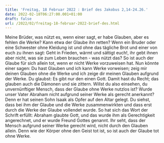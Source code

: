 ```yaml
---
title: 'Freitag, 18 Februar 2022 : Brief des Jakobus 2,14-24.26.'
date: 2022-02-18T06:27:00.001+01:00
draft: false
url: /2022/02/freitag-18-februar-2022-brief-des.html
---
```


Meine Brüder, was nützt es, wenn einer sagt, er habe Glauben, aber es fehlen die Werke? Kann etwa der Glaube ihn retten? Wenn ein Bruder oder eine Schwester ohne Kleidung ist und ohne das tägliche Brot und einer von euch zu ihnen sagt: Geht in Frieden, wärmt und sättigt euch!, ihr gebt ihnen aber nicht, was sie zum Leben brauchen - was nützt das? So ist auch der Glaube für sich allein tot, wenn er nicht Werke vorzuweisen hat. Nun könnte einer sagen: Du hast Glauben und ich kann Werke vorweisen; zeig mir deinen Glauben ohne die Werke und ich zeige dir meinen Glauben aufgrund der Werke. Du glaubst: Es gibt nur den einen Gott. Damit hast du Recht; das glauben auch die Dämonen und sie zittern. Willst du also einsehen, du unvernünftiger Mensch, dass der Glaube ohne Werke nutzlos ist? Wurde unser Vater Abraham nicht aufgrund seiner Werke als gerecht anerkannt? Denn er hat seinen Sohn Isaak als Opfer auf den Altar gelegt. Du siehst, dass bei ihm der Glaube und die Werke zusammenwirkten und dass erst durch die Werke der Glaube vollendet wurde. So hat sich das Wort der Schrift erfüllt: Abraham glaubte Gott, und das wurde ihm als Gerechtigkeit angerechnet, und er wurde Freund Gottes genannt. Ihr seht, dass der Mensch aufgrund seiner Werke gerecht wird, nicht durch den Glauben allein. Denn wie der Körper ohne den Geist tot ist, so ist auch der Glaube tot ohne Werke.